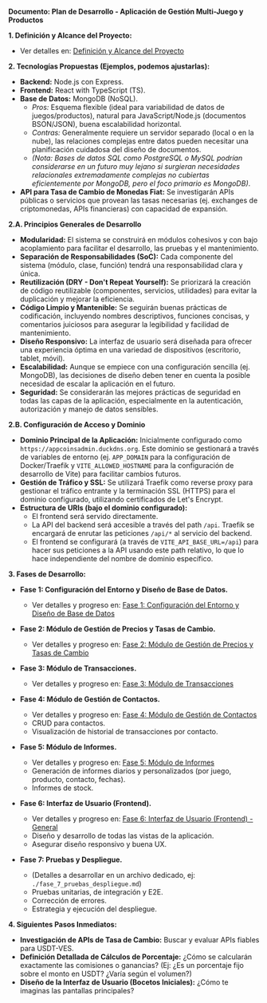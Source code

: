 **Documento: Plan de Desarrollo - Aplicación de Gestión Multi-Juego y Productos**

**1. Definición y Alcance del Proyecto:**

*   Ver detalles en: [Definición y Alcance del Proyecto](./definicion_y_alcance.md)

**2. Tecnologías Propuestas (Ejemplos, podemos ajustarlas):**

*   **Backend:** Node.js con Express.
*   **Frontend:** React with TypeScript (TS).
*   **Base de Datos:** MongoDB (NoSQL).
    *   *Pros:* Esquema flexible (ideal para variabilidad de datos de juegos/productos), natural para JavaScript/Node.js (documentos BSON/JSON), buena escalabilidad horizontal.
    *   *Contras:* Generalmente requiere un servidor separado (local o en la nube), las relaciones complejas entre datos pueden necesitar una planificación cuidadosa del diseño de documentos.
    *   *(Nota: Bases de datos SQL como PostgreSQL o MySQL podrían considerarse en un futuro muy lejano si surgieran necesidades relacionales extremadamente complejas no cubiertas eficientemente por MongoDB, pero el foco primario es MongoDB)*.
*   **API para Tasa de Cambio de Monedas Fiat:** Se investigarán APIs públicas o servicios que provean las tasas necesarias (ej. exchanges de criptomonedas, APIs financieras) con capacidad de expansión.

**2.A. Principios Generales de Desarrollo**

*   **Modularidad:** El sistema se construirá en módulos cohesivos y con bajo acoplamiento para facilitar el desarrollo, las pruebas y el mantenimiento.
*   **Separación de Responsabilidades (SoC):** Cada componente del sistema (módulo, clase, función) tendrá una responsabilidad clara y única.
*   **Reutilización (DRY - Don't Repeat Yourself):** Se priorizará la creación de código reutilizable (componentes, servicios, utilidades) para evitar la duplicación y mejorar la eficiencia.
*   **Código Limpio y Mantenible:** Se seguirán buenas prácticas de codificación, incluyendo nombres descriptivos, funciones concisas, y comentarios juiciosos para asegurar la legibilidad y facilidad de mantenimiento.
*   **Diseño Responsivo:** La interfaz de usuario será diseñada para ofrecer una experiencia óptima en una variedad de dispositivos (escritorio, tablet, móvil).
*   **Escalabilidad:** Aunque se empiece con una configuración sencilla (ej. MongoDB), las decisiones de diseño deben tener en cuenta la posible necesidad de escalar la aplicación en el futuro.
*   **Seguridad:** Se considerarán las mejores prácticas de seguridad en todas las capas de la aplicación, especialmente en la autenticación, autorización y manejo de datos sensibles.

**2.B. Configuración de Acceso y Dominio**

*   **Dominio Principal de la Aplicación:** Inicialmente configurado como `https://appcoinsadmin.duckdns.org`. Este dominio se gestionará a través de variables de entorno (ej. `APP_DOMAIN` para la configuración de Docker/Traefik y `VITE_ALLOWED_HOSTNAME` para la configuración de desarrollo de Vite) para facilitar cambios futuros.
*   **Gestión de Tráfico y SSL:** Se utilizará Traefik como reverse proxy para gestionar el tráfico entrante y la terminación SSL (HTTPS) para el dominio configurado, utilizando certificados de Let's Encrypt.
*   **Estructura de URIs (bajo el dominio configurado):**
    *   El frontend será servido directamente.
    *   La API del backend será accesible a través del path `/api`. Traefik se encargará de enrutar las peticiones `/api/*` al servicio del backend.
    *   El frontend se configurará (a través de `VITE_API_BASE_URL=/api`) para hacer sus peticiones a la API usando este path relativo, lo que lo hace independiente del nombre de dominio específico.

**3. Fases de Desarrollo:**

*   **Fase 1: Configuración del Entorno y Diseño de Base de Datos.**
    *   Ver detalles y progreso en: [Fase 1: Configuración del Entorno y Diseño de Base de Datos](./fase_1_entorno_y_db.md)

*   **Fase 2: Módulo de Gestión de Precios y Tasas de Cambio.**
    *   Ver detalles y progreso en: [Fase 2: Módulo de Gestión de Precios y Tasas de Cambio](./fase_2_precios_y_tasas.md)

*   **Fase 3: Módulo de Transacciones.**
    *   Ver detalles y progreso en: [Fase 3: Módulo de Transacciones](./fase_3_transacciones.md)

*   **Fase 4: Módulo de Gestión de Contactos.**
    *   Ver detalles y progreso en: [Fase 4: Módulo de Gestión de Contactos](./fase_4_contactos.md)
    *   CRUD para contactos.
    *   Visualización de historial de transacciones por contacto.

*   **Fase 5: Módulo de Informes.**
    *   Ver detalles y progreso en: [Fase 5: Módulo de Informes](./fase_5_informes.md)
    *   Generación de informes diarios y personalizados (por juego, producto, contacto, fechas).
    *   Informes de stock.

*   **Fase 6: Interfaz de Usuario (Frontend).**
    *   Ver detalles y progreso en: [Fase 6: Interfaz de Usuario (Frontend) - General](./fase_6_frontend.md)
    *   Diseño y desarrollo de todas las vistas de la aplicación.
    *   Asegurar diseño responsivo y buena UX.

*   **Fase 7: Pruebas y Despliegue.**
    *   (Detalles a desarrollar en un archivo dedicado, ej: `./fase_7_pruebas_despliegue.md`)
    *   Pruebas unitarias, de integración y E2E.
    *   Corrección de errores.
    *   Estrategia y ejecución del despliegue.

**4. Siguientes Pasos Inmediatos:**

*   **Investigación de APIs de Tasa de Cambio:** Buscar y evaluar APIs fiables para USDT-VES.
*   **Definición Detallada de Cálculos de Porcentaje:** ¿Cómo se calcularán exactamente las comisiones o ganancias? (Ej: ¿Es un porcentaje fijo sobre el monto en USDT? ¿Varía según el volumen?)
*   **Diseño de la Interfaz de Usuario (Bocetos Iniciales):** ¿Cómo te imaginas las pantallas principales? 